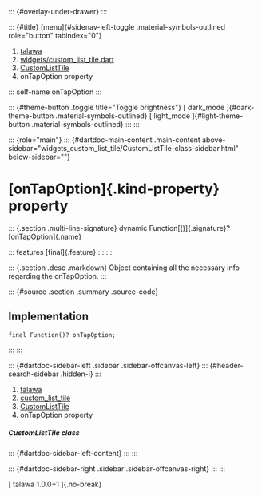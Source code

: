 ::: {#overlay-under-drawer}
:::

::: {#title}
[menu]{#sidenav-left-toggle .material-symbols-outlined role="button"
tabindex="0"}

1.  [talawa](../../index.html)
2.  [widgets/custom_list_tile.dart](../../widgets_custom_list_tile/)
3.  [CustomListTile](../../widgets_custom_list_tile/CustomListTile-class.html)
4.  onTapOption property

::: self-name
onTapOption
:::

::: {#theme-button .toggle title="Toggle brightness"}
[ dark_mode ]{#dark-theme-button .material-symbols-outlined} [
light_mode ]{#light-theme-button .material-symbols-outlined}
:::
:::

::: {role="main"}
::: {#dartdoc-main-content .main-content above-sidebar="widgets_custom_list_tile/CustomListTile-class-sidebar.html" below-sidebar=""}
<div>

# [onTapOption]{.kind-property} property

</div>

::: {.section .multi-line-signature}
dynamic Function[()]{.signature}? [onTapOption]{.name}

::: features
[final]{.feature}
:::
:::

::: {.section .desc .markdown}
Object containing all the necessary info regarding the onTapOption.
:::

::: {#source .section .summary .source-code}
## Implementation

``` language-dart
final Function()? onTapOption;
```
:::
:::

::: {#dartdoc-sidebar-left .sidebar .sidebar-offcanvas-left}
::: {#header-search-sidebar .hidden-l}
:::

1.  [talawa](../../index.html)
2.  [custom_list_tile](../../widgets_custom_list_tile/)
3.  [CustomListTile](../../widgets_custom_list_tile/CustomListTile-class.html)
4.  onTapOption property

##### CustomListTile class

::: {#dartdoc-sidebar-left-content}
:::
:::

::: {#dartdoc-sidebar-right .sidebar .sidebar-offcanvas-right}
:::
:::

[ talawa 1.0.0+1 ]{.no-break}
